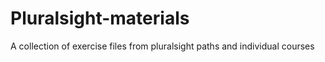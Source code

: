 # Pluralsight-materials
A collection of exercise files from pluralsight paths and individual courses
